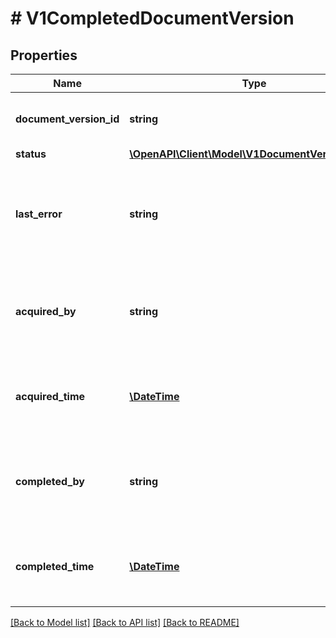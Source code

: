 # # V1CompletedDocumentVersion

## Properties

Name | Type | Description | Notes
------------ | ------------- | ------------- | -------------
**document_version_id** | **string** | The ID of the document version. | [optional]
**status** | [**\OpenAPI\Client\Model\V1DocumentVersionStatus**](V1DocumentVersionStatus.md) |  | [optional]
**last_error** | **string** | Any error message generated during processing, empty if status is COMPLETE. | [optional]
**acquired_by** | **string** | The name of the worker that acquired the document version. | [optional]
**acquired_time** | [**\DateTime**](\DateTime.md) | The timestamp when the document version was acquired. | [optional]
**completed_by** | **string** | The name of the worker that completed the document version. | [optional]
**completed_time** | [**\DateTime**](\DateTime.md) | The timestamp when the document version was completed. | [optional]

[[Back to Model list]](../../README.md#models) [[Back to API list]](../../README.md#endpoints) [[Back to README]](../../README.md)
